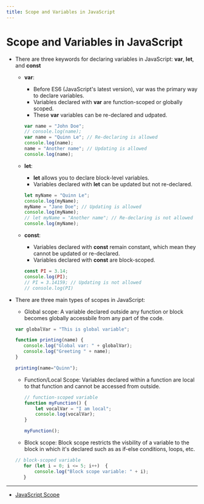 ```yaml
---
title: Scope and Variables in JavaScript
---
```


# Scope and Variables in JavaScript

- There are three keywords for declaring variables in JavaScript: <b>var</b>, <b>let</b>, and <b>const</b>
    + <b>var</b>: 
        + Before ES6 (JavaScript's latest version), var was the primary way to declare variables.
        + Variables declared with <b>var</b> are function-scoped or globally scoped.
        + These <b>var</b> variables can be re-declared and udpated.

        ```javascript
        var name = "John Doe";
        // console.log(name);
        var name = "Quinn Le"; // Re-declaring is allowed
        console.log(name);
        name = "Another name"; // Updating is allowed
        console.log(name);
        ```
    
    + <b>let</b>: 
        + <b>let</b> allows you to declare block-level variables.
        + Variables declared with <b>let</b> can be updated but not re-declared.

        ```javascript
        let myName = "Quinn Le";
        console.log(myName);
        myName = "Jane Doe"; // Updating is allowed
        console.log(myName);
        // let myName = "Another name"; // Re-declaring is not allowed
        console.log(myName);
        ```

    + <b>const</b>:
        + Variables declared with <b>const</b> remain constant, which mean they cannot be updated or re-declared. 
        + Variables declared with <b>const</b> are block-scoped.

        ```javascript
        const PI = 3.14;
        console.log(PI);
        // PI = 3.14159; // Updating is not allowed
        // console.log(PI)
        ```

- There are three main types of scopes in JavaScript:
     + Global scope: A variable declared outside any function or block becomes globally accessbile from any part of the code. 
     
     ```javascript
    var globalVar = "This is global variable";

    function printing(name) {
        console.log("Global var: " + globalVar);
        console.log("Greeting " + name);
    }

    printing(name="Quinn");
     ```

     + Function/Local Scope: Variables declared within a function are local to that function and cannot be accessed from outside. 
        ```javascript
        // function-scoped variable
        function myFunction() {
            let vocalVar = "I am local";
            console.log(vocalVar);
        }

        myFunction();
        ```

     + Block scope: Block scope restricts the visbility of a variable to the block in which it's declared such as as if-else conditions, loops, etc.

     ```javascript
     // block-scoped variable
        for (let i = 0; i <= 5; i++)  {
            console.log("Block scope variable: " + i);
        }
     ```

---

- [JavaScript Scope](https://www.w3schools.com/js/js_scope.asp)
